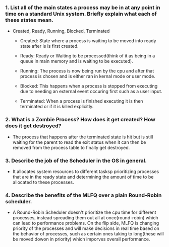 ### 1. List all of the main states a process may be in at any point in time on a standard Unix system. Briefly explain what each of these states mean.

- Created, Ready, Running, Blocked, Terminated

    - Created: State where a process is waiting to be moved into ready state after is is first created.

    - Ready: Ready or Waiting to be processed(think of it as being in a queue in main memory and is waiting to be executed).

    - Running: The process is now being run by the cpu and after that process is chosen and is either ran in kernal mode or user mode.

    - Blocked: This happens when a process is stopped from executing due to needing an external event occuring first such as a user input.

    - Terminated: When a process is finished executing it is then terminated or if it is killed explicitly.

### 2. What is a Zombie Process? How does it get created? How does it get destroyed?

- The process that happens after the terminated state is hit but is still waiting for the parent to read the exit status when it can then be removed from the process table to finally get destroyed.

### 3. Describe the job of the Scheduler in the OS in general.

- It allocates system resources to different tasksp prioritizing processes that are in the ready state and determining the amount of time to be allocated to these processes.

### 4. Describe the benefits of the MLFQ over a plain Round-Robin scheduler.

- A Round-Robin Scheduler doesn't prioritize the cpu time for different processes, instead spreading them out all at once(round-robin) which can lead to performance problems. On the flip side, MLFQ is changing priority of the processes and will make decisions in real time based on the behavior of processes, such as certain ones taking to long(these will be moved dowon in priority) which imporves overall performance.